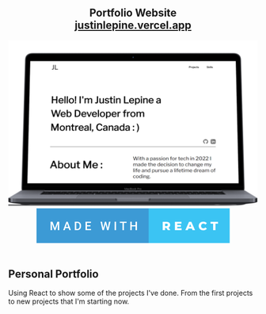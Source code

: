 <h2 align="center">
  Portfolio Website<br/>
  <a href="https://portfolio-justinlepine.vercel.app/" target="_blank">justinlepine.vercel.app</a>
</h2>
<div align="center">
  <img alt="Demo" src="./src/assets/images/screenshot.png" />
</div>
<div align="center">
  <img alt="Demo" src="./src/assets/svg/made-with-react.svg" />
</div>

<br/>

## Personal Portfolio

Using React to show some of the projects I've done. 
From the first projects to new projects that I'm starting now.